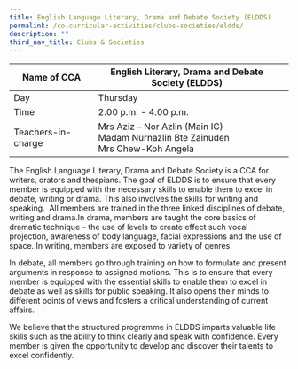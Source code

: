 ```yaml
---
title: English Language Literary, Drama and Debate Society (ELDDS)
permalink: /co-curricular-activities/clubs-societies/eldds/
description: ""
third_nav_title: Clubs & Societies
---
```

|Name of CCA|English Literary, Drama and Debate Society (ELDDS)|  |
| -------- | ------- | --------------- |
|Day | Thursday  | 
| Time |2.00 p.m. - 4.00 p.m. 
|Teachers-in-charge |Mrs Aziz – Nor Azlin (Main IC)<br>Madam Nurnazlin Bte Zainuden <br>Mrs Chew-Koh Angela


<p style="box-sizing: inherit; font-size: 1em;">The English Language Literary, Drama and Debate Society is a CCA for writers, orators and thespians. The goal of ELDDS is to ensure that every member is equipped with the necessary skills to enable them to excel in debate, writing or drama. This also involves the skills for writing and speaking. &nbsp;All members are trained in the three linked disciplines of debate, writing and drama.In drama, members are taught the core basics of dramatic technique – the use of levels to create effect such vocal projection, awareness of body language, facial expressions and the use of space. In writing, members are exposed to variety of genres.</p>


<p style="box-sizing: inherit; font-size: 1em;">In debate, all members go through training on how to formulate and present arguments in response to assigned motions. This is to ensure that every member is equipped with the essential skills to enable them to excel in debate as well as skills for public speaking. It also opens their minds to different points of views and fosters a critical understanding of current affairs.</p>

<p style="box-sizing: inherit; font-size: 1em;">
We believe that the structured programme in ELDDS imparts valuable life skills such as the ability to think clearly and speak with confidence. Every member is given the opportunity to develop and discover their talents to excel confidently.</p>